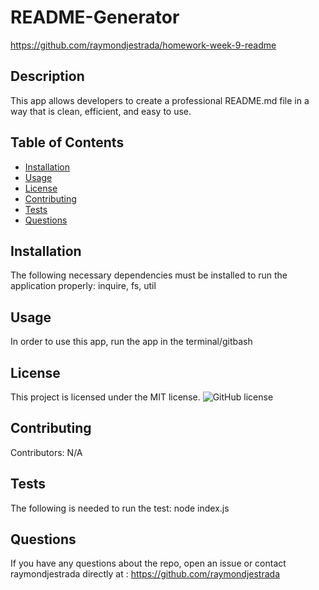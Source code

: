# README-Generator 
https://github.com/raymondjestrada/homework-week-9-readme
## Description
This app allows developers to create a professional README.md file in a way that is clean, efficient, and easy to use. 
## Table of Contents 
* [Installation](#installation)
* [Usage](#usage)
* [License](#license)
* [Contributing](#contributing)
* [Tests](#tests)
* [Questions](#questions)
## Installation
The following necessary dependencies must be installed to run the application properly: inquire, fs, util
## Usage
In order to use this app, run the app in the terminal/gitbash
## License
This project is licensed under the MIT license. 
![GitHub license](https://img.shields.io/badge/license-MIT-blue.svg)
## Contributing
​Contributors: N/A
## Tests
The following is needed to run the test: node index.js
## Questions
If you have any questions about the repo, open an issue or contact raymondjestrada directly at : https://github.com/raymondjestrada
